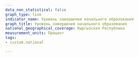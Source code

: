 ```yaml
---
data_non_statistical: false
graph_type: line
indicator_name: Уровень завершения начального образования
graph_title: Уровень завершения начального образования
national_geographical_coverage: Кыргызская Республика
measurement_units: Процент
tags:
- custom.national

---
```

